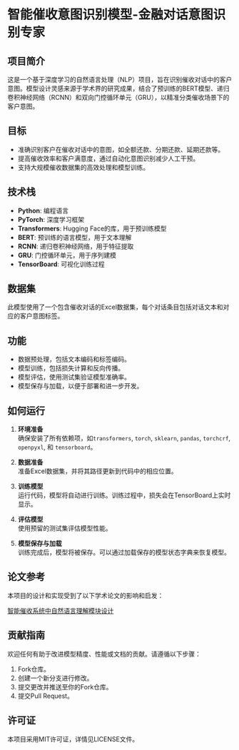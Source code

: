# 智能催收意图识别模型-金融对话意图识别专家

## 项目简介

这是一个基于深度学习的自然语言处理（NLP）项目，旨在识别催收对话中的客户意图。模型设计灵感来源于学术界的研究成果，结合了预训练的BERT模型、递归卷积神经网络（RCNN）和双向门控循环单元（GRU），以精准分类催收场景下的客户意图。

## 目标

- 准确识别客户在催收对话中的意图，如全额还款、分期还款、延期还款等。
- 提高催收效率和客户满意度，通过自动化意图识别减少人工干预。
- 支持大规模催收数据集的高效处理和模型训练。

## 技术栈

- **Python**: 编程语言
- **PyTorch**: 深度学习框架
- **Transformers**: Hugging Face的库，用于预训练模型
- **BERT**: 预训练的语言模型，用于文本理解
- **RCNN**: 递归卷积神经网络，用于特征提取
- **GRU**: 门控循环单元，用于序列建模
- **TensorBoard**: 可视化训练过程

## 数据集

此模型使用了一个包含催收对话的Excel数据集，每个对话条目包括对话文本和对应的客户意图标签。

## 功能

- 数据预处理，包括文本编码和标签编码。
- 模型训练，包括损失计算和反向传播。
- 模型评估，使用测试集验证模型准确率。
- 模型保存与加载，以便于部署和进一步开发。

## 如何运行

1. **环境准备**  
   确保安装了所有依赖项，如`transformers`, `torch`, `sklearn`, `pandas`, `torchcrf`, `openpyxl`, 和 `tensorboard`。

2. **数据准备**  
   准备Excel数据集，并将其路径更新到代码中的相应位置。

3. **训练模型**  
   运行代码，模型将自动进行训练。训练过程中，损失会在TensorBoard上实时显示。

4. **评估模型**  
   使用预留的测试集评估模型性能。

5. **模型保存与加载**  
   训练完成后，模型将被保存。可以通过加载保存的模型状态字典来恢复模型。

## 论文参考

本项目的设计和实现受到了以下学术论文的影响和启发：

[智能催收系统中自然语言理解模块设计](https://www.cjwk.cn/journal/guidelinesDetails/1588457703817154562)

## 贡献指南

欢迎任何有助于改进模型精度、性能或文档的贡献。请遵循以下步骤：

1. Fork仓库。
2. 创建一个新分支进行修改。
3. 提交更改并推送至你的Fork仓库。
4. 提交Pull Request。

## 许可证

本项目采用MIT许可证，详情见LICENSE文件。
